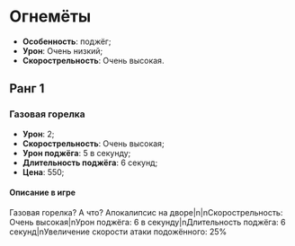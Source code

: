 # Огнемёты

* **Особенность**: поджёг;
* **Урон**: Очень низкий;
* **Скорострельность**: Очень высокая.

## Ранг 1

### Газовая горелка

* **Урон**: 2;
* **Скорострельность**: Очень высокая;
* **Урон поджёга**: 5 в секунду;
* **Длительность поджёга**: 6 секунд;
* **Цена**: 550;

#### Описание в игре
Газовая горелка? А что? Апокалипсис на дворе|n|nСкорострельность: Очень высокая|nУрон поджёга: 6 в секунду|nДлительность поджёга: 6 секунд|nУвеличение скорости атаки подожённого: 25%